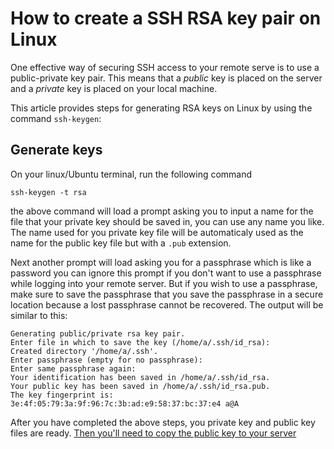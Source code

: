 # How to create a SSH RSA key pair on Linux

One effective way of securing SSH access to your remote serve is to use a
public-private key pair. This means that a *public* key is placed on the server
and a *private* key is placed on your local machine. 

This article provides steps for generating RSA keys on Linux by using the
command `ssh-keygen`:

## Generate keys
On your linux/Ubuntu terminal, run the following command
```
ssh-keygen -t rsa
```
the above command will load a prompt asking you to input a name for the file
that your private key should be saved in, you can use any name you like. The 
name used for you private key file will be automaticaly used as the
name for the public key file but with a `.pub` extension. 

Next another prompt will load asking you for a passphrase which is like a
password you can ignore this prompt if you don't want to use a passphrase
while logging into your remote server. But if you wish to use a passphrase,
make sure to save the passphrase that you save the passphrase in a secure
location because a lost passphrase cannot be recovered.
The output will be similar to this:
```shell
Generating public/private rsa key pair.
Enter file in which to save the key (/home/a/.ssh/id_rsa): 
Created directory '/home/a/.ssh'.
Enter passphrase (empty for no passphrase): 
Enter same passphrase again: 
Your identification has been saved in /home/a/.ssh/id_rsa.
Your public key has been saved in /home/a/.ssh/id_rsa.pub.
The key fingerprint is:
3e:4f:05:79:3a:9f:96:7c:3b:ad:e9:58:37:bc:37:e4 a@A
```

After you have completed the above steps, you private key and public key files
are ready. [Then you'll need to copy the public key to your server](https://askubuntu.com/questions/4830/easiest-way-to-copy-ssh-keys-to-another-machine/4833#4833)

